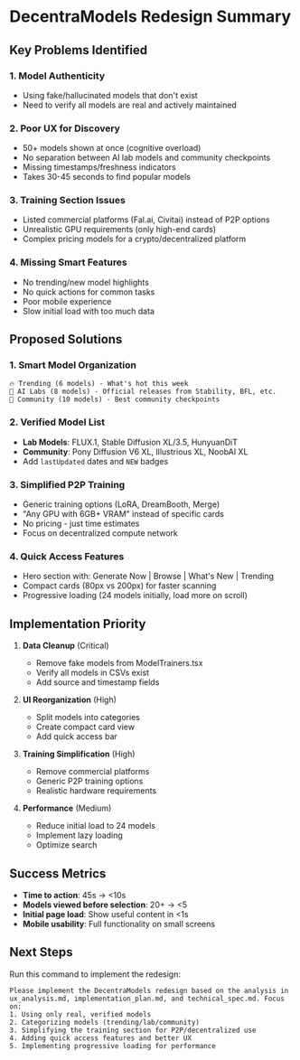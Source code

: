 # DecentraModels Redesign Summary

## Key Problems Identified

### 1. **Model Authenticity**
- Using fake/hallucinated models that don't exist
- Need to verify all models are real and actively maintained

### 2. **Poor UX for Discovery**
- 50+ models shown at once (cognitive overload)
- No separation between AI lab models and community checkpoints
- Missing timestamps/freshness indicators
- Takes 30-45 seconds to find popular models

### 3. **Training Section Issues**
- Listed commercial platforms (Fal.ai, Civitai) instead of P2P options
- Unrealistic GPU requirements (only high-end cards)
- Complex pricing models for a crypto/decentralized platform

### 4. **Missing Smart Features**
- No trending/new model highlights
- No quick actions for common tasks
- Poor mobile experience
- Slow initial load with too much data

## Proposed Solutions

### 1. **Smart Model Organization**
```
🔥 Trending (6 models) - What's hot this week
🏢 AI Labs (8 models) - Official releases from Stability, BFL, etc.
🎨 Community (10 models) - Best community checkpoints
```

### 2. **Verified Model List**
- **Lab Models**: FLUX.1, Stable Diffusion XL/3.5, HunyuanDiT
- **Community**: Pony Diffusion V6 XL, Illustrious XL, NoobAI XL
- Add `lastUpdated` dates and `NEW` badges

### 3. **Simplified P2P Training**
- Generic training options (LoRA, DreamBooth, Merge)
- "Any GPU with 6GB+ VRAM" instead of specific cards
- No pricing - just time estimates
- Focus on decentralized compute network

### 4. **Quick Access Features**
- Hero section with: Generate Now | Browse | What's New | Trending
- Compact cards (80px vs 200px) for faster scanning
- Progressive loading (24 models initially, load more on scroll)

## Implementation Priority

1. **Data Cleanup** (Critical)
   - Remove fake models from ModelTrainers.tsx
   - Verify all models in CSVs exist
   - Add source and timestamp fields

2. **UI Reorganization** (High)
   - Split models into categories
   - Create compact card view
   - Add quick access bar

3. **Training Simplification** (High)
   - Remove commercial platforms
   - Generic P2P training options
   - Realistic hardware requirements

4. **Performance** (Medium)
   - Reduce initial load to 24 models
   - Implement lazy loading
   - Optimize search

## Success Metrics

- **Time to action**: 45s → <10s
- **Models viewed before selection**: 20+ → <5
- **Initial page load**: Show useful content in <1s
- **Mobile usability**: Full functionality on small screens

## Next Steps

Run this command to implement the redesign:

```
Please implement the DecentraModels redesign based on the analysis in ux_analysis.md, implementation_plan.md, and technical_spec.md. Focus on:
1. Using only real, verified models
2. Categorizing models (trending/lab/community)
3. Simplifying the training section for P2P/decentralized use
4. Adding quick access features and better UX
5. Implementing progressive loading for performance
``` 